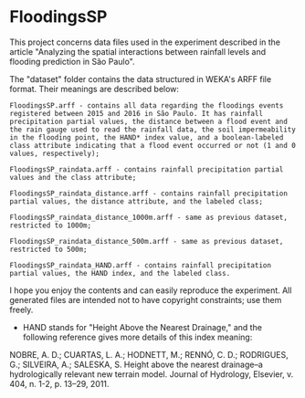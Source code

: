 # FloodingsSP

This project concerns data files used in the experiment described in the article "Analyzing the spatial interactions between rainfall levels and flooding prediction in São Paulo".

The "dataset" folder contains the data structured in WEKA's ARFF file format. Their meanings are described below:

	FloodingsSP.arff - contains all data regarding the floodings events registered between 2015 and 2016 in São Paulo. It has rainfall precipitation partial values, the distance between a flood event and the rain gauge used to read the rainfall data, the soil impermeability in the flooding point, the HAND* index value, and a boolean-labeled class attribute indicating that a flood event occurred or not (1 and 0 values, respectively);

	FloodingsSP_raindata.arff - contains rainfall precipitation partial values and the class attribute;
	
	FloodingsSP_raindata_distance.arff - contains rainfall precipitation partial values, the distance attribute, and the labeled class;
	
	FloodingsSP_raindata_distance_1000m.arff - same as previous dataset, restricted to 1000m;
	
	FloodingsSP_raindata_distance_500m.arff - same as previous dataset, restricted to 500m;
	
	FloodingsSP_raindata_HAND.arff - contains rainfall precipitation partial values, the HAND index, and the labeled class.

I hope you enjoy the contents and can easily reproduce the experiment. All generated files are intended not to have copyright constraints; use them freely.

* HAND stands for "Height Above the Nearest Drainage," and the following reference gives more details of this index meaning:

NOBRE, A. D.; CUARTAS, L. A.; HODNETT, M.; RENNÓ, C. D.; RODRIGUES, G.; SILVEIRA, A.; SALESKA, S. Height above the nearest drainage–a hydrologically relevant new terrain model. Journal of Hydrology, Elsevier, v. 404, n. 1-2, p. 13–29, 2011.
